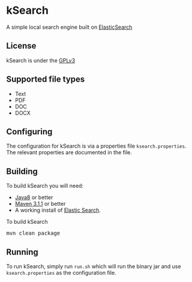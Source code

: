 

# kSearch

A simple local search engine built on [ElasticSearch](https://www.elastic.co/)

## License

kSearch is under the [GPLv3](https://www.gnu.org/licenses/gpl-3.0.html)

## Supported file types

* Text
* PDF
* DOC
* DOCX

## Configuring

The configuration for kSearch is via a properties file `ksearch.properties`.  The relevant properties are documented in the file.

## Building

To build kSearch you will need:

* [Java8](https://adoptopenjdk.net/) or better
* [Maven 3.1.1](https://maven.apache.org/) or better
* A working install of [Elastic Search](http://https://www.elastic.co/).

To build kSearch

<pre>
mvn clean package
</pre>

## Running

To run kSearch, simply run `run.sh` which will run the binary jar and use `ksearch.properties` as the configuration file.

